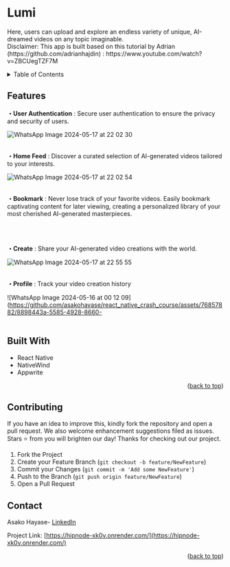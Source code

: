 <a id="readme-top"></a>
<h1>Lumi</h1>

<div align="left">
  <p>
   Here, users can upload and explore an endless variety of unique, AI-dreamed videos on any topic imaginable.
  <br /> Disclaimer: This app is built based on this tutorial by Adrian (https://github.com/adrianhajdin) : https://www.youtube.com/watch?v=ZBCUegTZF7M
  </p>
</div>


<!-- TABLE OF CONTENTS -->
<details>
  <summary>Table of Contents</summary>
  <ol>
    <li><a href="#features">Features</a> </li>
    <li><a href="#built-with">Built With</a></li>
    <li><a href="#contributing">Contributing</a></li>
    <li><a href="#contact">Contact</a></li>
    <li><a href="#co-authors">Co-Authors</a></li>
  </ol>
</details>



<!-- ABOUT THE PROJECT -->
## Features
**・User Authentication** : Secure user authentication to ensure the privacy and security of users.

<img width="700">![WhatsApp Image 2024-05-17 at 22 02 30](https://github.com/asakohayase/react_native_crash_course/assets/76857882/951ecf22-c34f-4118-a87d-bb2eb5b85081)</img>
<br />
<br />

**・Home Feed** : Discover a curated selection of AI-generated videos tailored to your interests.

<img>![WhatsApp Image 2024-05-17 at 22 02 54](https://github.com/asakohayase/react_native_crash_course/assets/76857882/bd9713b2-e80c-4e18-91ec-ae1315e5b31f)</img>
<br />
<br />

**・Bookmark** : Never lose track of your favorite videos. Easily bookmark captivating content for later viewing, creating a personalized library of your most cherished AI-generated masterpieces.

<!-- ADD SCREENSHOT LATER -->
<br />
<br />

**・Create** : Share your AI-generated video creations with the world. 

![WhatsApp Image 2024-05-17 at 22 55 55](https://github.com/asakohayase/react_native_crash_course/assets/76857882/ee289729-9474-4b8e-8fa4-4deb8afe7938)
<br />
<br />

**・Profile** : Track your video creation history

![WhatsApp Image 2024-05-16 at 00 12 09](https://github.com/asakohayase/react_native_crash_course/assets/76857882/8898443a-5585-4928-8660-
<br />
<br />



## Built With

* React Native
* NativeWind
* Appwrite

<p align="right">(<a href="#readme-top">back to top</a>)</p>


<!-- CONTRIBUTING -->
## Contributing

If you have an idea to improve this, kindly fork the repository and open a pull request. We also welcome enhancement suggestions filed as issues. 
Stars ⭐ from you will brighten our day! Thanks for checking out our project.

1. Fork the Project
2. Create your Feature Branch (`git checkout -b feature/NewFeature`)
3. Commit your Changes (`git commit -m 'Add some NewFeature'`)
4. Push to the Branch (`git push origin feature/NewFeature`)
5. Open a Pull Request





<!-- CONTACT -->
## Contact

Asako Hayase- [LinkedIn](https://www.linkedin.com/in/asako-hayase-924508ba/)

Project Link: [https://hipnode-xk0v.onrender.com/](https://hipnode-xk0v.onrender.com/)



<p align="right">(<a href="#readme-top">back to top</a>)</p>
